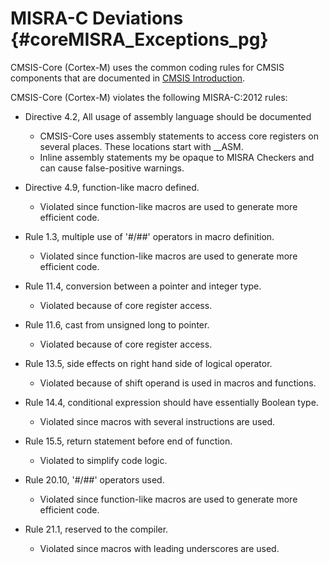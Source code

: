 # MISRA-C Deviations {#coreMISRA_Exceptions_pg}

CMSIS-Core (Cortex-M) uses the common coding rules for CMSIS components that are documented in [CMSIS Introduction](../General/index.html).

CMSIS-Core (Cortex-M) violates the following MISRA-C:2012 rules:

 - Directive 4.2, All usage of assembly language should be documented
   - CMSIS-Core uses assembly statements to access core registers on several places. These locations start with __ASM.
   - Inline assembly statements my be opaque to MISRA Checkers and can cause false-positive warnings.

 - Directive 4.9, function-like macro defined.
   - Violated since function-like macros are used to generate more efficient code.

 - Rule 1.3, multiple use of '#/##' operators in macro definition.
   - Violated since function-like macros are used to generate more efficient code.

 - Rule 11.4, conversion between a pointer and integer type.
   - Violated because of core register access.

 - Rule 11.6, cast from unsigned long to pointer.
   - Violated because of core register access.

 - Rule 13.5, side effects on right hand side of logical operator.
   - Violated because of shift operand is used in macros and functions.

 - Rule 14.4, conditional expression should have essentially Boolean type.
   - Violated since macros with several instructions are used.

 - Rule 15.5, return statement before end of function.
   - Violated to simplify code logic.

 - Rule 20.10, '#/##' operators used.
   - Violated since function-like macros are used to generate more efficient code.

 - Rule 21.1, reserved to the compiler.
   - Violated since macros with leading underscores are used.
